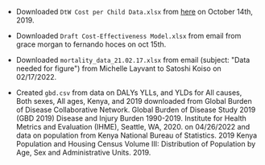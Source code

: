 

- Downloaded `DtW Cost per Child Data.xlsx` from [here](https://docs.google.com/spreadsheets/d/1pEEHgcyoDV7Qez4Q28WO1JZ6opYJxuMIRXp9E7x4ljI/edit?ts=5d97a8fc#gid=1910645239) on October 14th, 2019.  

- Downloaded `Draft Cost-Effectiveness Model.xlsx` from email from grace morgan to fernando hoces on oct 15th.

- Downloaded `mortality_data_21.02.17.xlsx` from email (subject: "Data needed for figure") from Michelle Layvant to Satoshi Koiso on 02/17/2022.

- Created `gbd.csv` from data on DALYs YLLs, and YLDs for All causes, Both sexes, All ages, Kenya, and 2019 downloaded from Global Burden of Disease Collaborative Network. Global Burden of Disease Study 2019 (GBD 2019) Disease and Injury Burden 1990-2019. Institute for Health Metrics and Evaluation (IHME), Seattle, WA, 2020. on 04/26/2022 and data on population from Kenya National Bureau of Statistics. 2019 Kenya Population and Housing Census Volume III: Distribution of Population by Age, Sex and Administrative Units. 2019.
